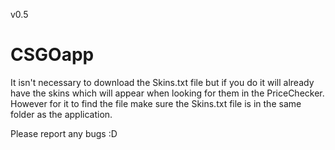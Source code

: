 v0.5
# CSGOapp

It isn't necessary to download the Skins.txt file but if you do it will already have the skins which will appear when looking for them in the PriceChecker. However for it to find the file make sure the Skins.txt file is in the same folder as the application.

Please report any bugs :D
